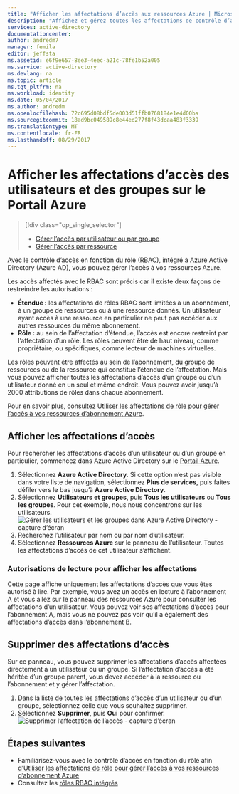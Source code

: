 ```yaml
---
title: "Afficher les affectations d’accès aux ressources Azure | Microsoft Docs"
description: "Affichez et gérez toutes les affectations de contrôle d’accès en fonction du rôle des utilisateurs ou groupes sur le Portail Azure"
services: active-directory
documentationcenter: 
author: andredm7
manager: femila
editor: jeffsta
ms.assetid: e6f9e657-8ee3-4eec-a21c-78fe1b52a005
ms.service: active-directory
ms.devlang: na
ms.topic: article
ms.tgt_pltfrm: na
ms.workload: identity
ms.date: 05/04/2017
ms.author: andredm
ms.openlocfilehash: 72c695d08bdf5de003d51ffb0768184e1e4d00ba
ms.sourcegitcommit: 18ad9bc049589c8e44ed277f8f43dcaa483f3339
ms.translationtype: MT
ms.contentlocale: fr-FR
ms.lasthandoff: 08/29/2017
---
```

# <a name="view-access-assignments-for-users-and-groups-in-the-azure-portal"></a>Afficher les affectations d’accès des utilisateurs et des groupes sur le Portail Azure
> [!div class="op_single_selector"]
> * [Gérer l’accès par utilisateur ou par groupe](role-based-access-control-manage-assignments.md)
> * [Gérer l’accès par ressource](role-based-access-control-configure.md)

Avec le contrôle d’accès en fonction du rôle (RBAC), intégré à Azure Active Directory (Azure AD), vous pouvez gérer l’accès à vos ressources Azure. 

Les accès affectés avec le RBAC sont précis car il existe deux façons de restreindre les autorisations :

* **Étendue :** les affectations de rôles RBAC sont limitées à un abonnement, à un groupe de ressources ou à une ressource donnés. Un utilisateur ayant accès à une ressource en particulier ne peut pas accéder aux autres ressources du même abonnement.
* **Rôle :** au sein de l’affectation d’étendue, l’accès est encore restreint par l’affectation d’un rôle. Les rôles peuvent être de haut niveau, comme propriétaire, ou spécifiques, comme lecteur de machines virtuelles.

Les rôles peuvent être affectés au sein de l’abonnement, du groupe de ressources ou de la ressource qui constitue l’étendue de l’affectation. Mais vous pouvez afficher toutes les affectations d’accès d’un groupe ou d’un utilisateur donné en un seul et même endroit. Vous pouvez avoir jusqu’à 2000 attributions de rôles dans chaque abonnement. 

Pour en savoir plus, consultez [Utiliser les affectations de rôle pour gérer l’accès à vos ressources d’abonnement Azure](role-based-access-control-configure.md).

## <a name="view-access-assignments"></a>Afficher les affectations d’accès
Pour rechercher les affectations d’accès d’un utilisateur ou d’un groupe en particulier, commencez dans Azure Active Directory sur le [Portail Azure](http://portal.azure.com).

1. Sélectionnez **Azure Active Directory**. Si cette option n’est pas visible dans votre liste de navigation, sélectionnez **Plus de services**, puis faites défiler vers le bas jusqu’à **Azure Active Directory**.
2. Sélectionnez **Utilisateurs et groupes**, puis **Tous les utilisateurs** ou **Tous les groupes**. Pour cet exemple, nous nous concentrons sur les utilisateurs.
    ![Gérer les utilisateurs et les groupes dans Azure Active Directory - capture d’écran](./media/role-based-access-control-manage-assignments/rbac_users_groups.png)
3. Recherchez l’utilisateur par nom ou par nom d’utilisateur.
4. Sélectionnez **Ressources Azure** sur le panneau de l’utilisateur. Toutes les affectations d’accès de cet utilisateur s’affichent.

### <a name="read-permissions-to-view-assignments"></a>Autorisations de lecture pour afficher les affectations
Cette page affiche uniquement les affectations d’accès que vous êtes autorisé à lire. Par exemple, vous avez un accès en lecture à l’abonnement A et vous allez sur le panneau des ressources Azure pour consulter les affectations d’un utilisateur. Vous pouvez voir ses affectations d’accès pour l’abonnement A, mais vous ne pouvez pas voir qu’il a également des affectations d’accès dans l’abonnement B.

## <a name="delete-access-assignments"></a>Supprimer des affectations d’accès
Sur ce panneau, vous pouvez supprimer les affectations d’accès affectées directement à un utilisateur ou un groupe. Si l’affectation d’accès a été héritée d’un groupe parent, vous devez accéder à la ressource ou l’abonnement et y gérer l’affectation.

1. Dans la liste de toutes les affectations d’accès d’un utilisateur ou d’un groupe, sélectionnez celle que vous souhaitez supprimer.
2. Sélectionnez **Supprimer**, puis **Oui** pour confirmer.
    ![Supprimer l’affectation de l’accès - capture d’écran](./media/role-based-access-control-manage-assignments/delete_assignment.png)

## <a name="next-steps"></a>Étapes suivantes

* Familiarisez-vous avec le contrôle d’accès en fonction du rôle afin [d’Utiliser les affectations de rôle pour gérer l’accès à vos ressources d’abonnement Azure](role-based-access-control-configure.md)
* Consultez les [rôles RBAC intégrés](role-based-access-built-in-roles.md)

